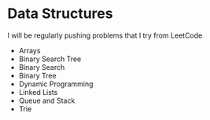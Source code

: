 # Data Structures

I will be regularly pushing problems that I try from LeetCode
- Arrays
- Binary Search Tree
- Binary Search
- Binary Tree
- Dynamic Programming
- Linked Lists
- Queue and Stack
- Trie

